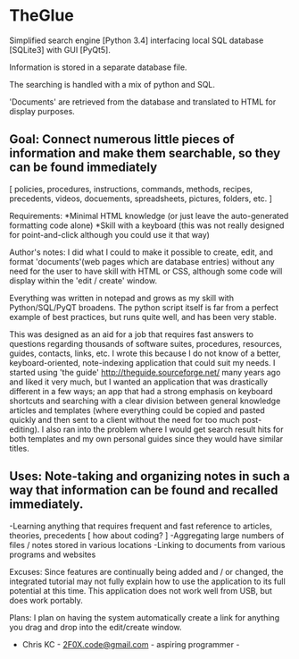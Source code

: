 # TheGlue
Simplified search engine [Python 3.4] interfacing local SQL database [SQLite3] with GUI [PyQt5].

Information is stored in a separate database file.

The searching is handled with a mix of python and SQL.

'Documents' are retrieved from the database and translated to HTML for display purposes.


Goal: Connect numerous little pieces of information and make them searchable, so they can be found immediately
--------------------
[ policies, procedures, instructions, commands, methods, recipes, precedents, videos, docuements, spreadsheets, pictures, folders, etc. ]

Requirements:
*Minimal HTML knowledge (or just leave the auto-generated formatting code alone)
*Skill with a keyboard (this was not really designed for point-and-click although you could use it that way)

Author's notes:
I did what I could to make it possible to create, edit, and format 'documents'(web pages which are database entries) without any need for the user to have skill with HTML or CSS, although some code will display within the 'edit / create' window.

Everything was written in notepad and grows as my skill with Python/SQL/PyQT broadens.
The python script itself is far from a perfect example of best practices, but runs quite well, and has been very stable.

This was designed as an aid for a job that requires fast answers to questions regarding thousands of software suites, procedures, resources, guides, contacts, links, etc. 
I wrote this because I do not know of a better, keyboard-oriented, note-indexing application that could suit my needs. I started using 'the guide' http://theguide.sourceforge.net/ many years ago and liked it very much, but I wanted an application that was drastically different in a few ways; an app that had a strong emphasis on keyboard shortcuts and searching with a clear division between general knowledge articles and templates (where everything could be copied and pasted quickly and then sent to a client without the need for too much post-editing). I also ran into the problem where I would get search result hits for both templates and my own personal guides since they would have similar titles.

Uses: Note-taking and organizing notes in such a way that information can be found and recalled immediately.
--------------------
-Learning anything that requires frequent and fast reference to articles, theories, precedents [ how about coding? ]
-Aggregating large numbers of files / notes stored in various locations
-Linking to documents from various programs and websites

Excuses:
Since features are continually being added and / or changed, the integrated tutorial may not fully explain how to use the application to its full potential at this time. This application does not work well from USB, but does work portably.

Plans:
I plan on having the system automatically create a link for anything you drag and drop into the edit/create window.

- Chris KC - 2F0X.code@gmail.com - aspiring programmer -
